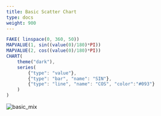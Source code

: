 ```yaml
---
title: Basic Scatter Chart
type: docs
weight: 900
---
```


```js
FAKE( linspace(0, 360, 50))
MAPVALUE(1, sin((value(0)/180)*PI))
MAPVALUE(2, cos((value(0)/180)*PI))
CHART(
    theme("dark"),
    series(
        {"type": "value"},
        {"type": "bar", "name": "SIN"},
        {"type": "line", "name": "COS", "color":"#093"}
    )
)
```

![basic_mix](../../img/basic_mix.jpg)